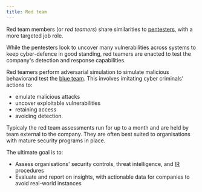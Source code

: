 ```yaml
---
title: Red team
---
```


Red team members (or _red teamers_) share similarities to [pentesters](cybersecurity/knowledge/pentesting/pentest), with a more targeted job role.

While the pentesters look to uncover many vulnerabilities across systems to keep cyber-defence in good standing, red teamers are enacted to test the company's detection and response capabilities.

Red teamers perform adversarial simulation to simulate malicious behaviorand test the [blue team](blue%20team). This involves imitating cyber criminals' actions to:

- emulate malicious attacks
- uncover exploitable vulnerabilities
- retaining access
- avoiding detection.

Typicaly the red team assessments run for up to a month and are held by team external to the company. They are often best suited to organisations with mature security programs in place.

The ultimate goal is to:

- Assess organisations' security controls, threat intelligence, and [IR](knowledge/offsec/pentesting/IR.md) procedures
- Evaluate and report on insights, with actionable data for companies to avoid real-world instances
